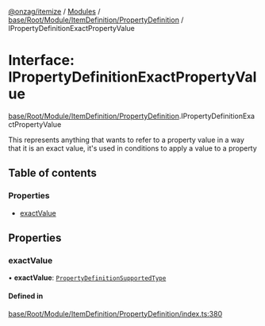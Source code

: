 [@onzag/itemize](../README.md) / [Modules](../modules.md) / [base/Root/Module/ItemDefinition/PropertyDefinition](../modules/base_Root_Module_ItemDefinition_PropertyDefinition.md) / IPropertyDefinitionExactPropertyValue

# Interface: IPropertyDefinitionExactPropertyValue

[base/Root/Module/ItemDefinition/PropertyDefinition](../modules/base_Root_Module_ItemDefinition_PropertyDefinition.md).IPropertyDefinitionExactPropertyValue

This represents anything that wants to refer to a property value
in a way that it is an exact value, it's used in conditions to apply
a value to a property

## Table of contents

### Properties

- [exactValue](base_Root_Module_ItemDefinition_PropertyDefinition.IPropertyDefinitionExactPropertyValue.md#exactvalue)

## Properties

### exactValue

• **exactValue**: [`PropertyDefinitionSupportedType`](../modules/base_Root_Module_ItemDefinition_PropertyDefinition_types.md#propertydefinitionsupportedtype)

#### Defined in

[base/Root/Module/ItemDefinition/PropertyDefinition/index.ts:380](https://github.com/onzag/itemize/blob/73e0c39e/base/Root/Module/ItemDefinition/PropertyDefinition/index.ts#L380)
